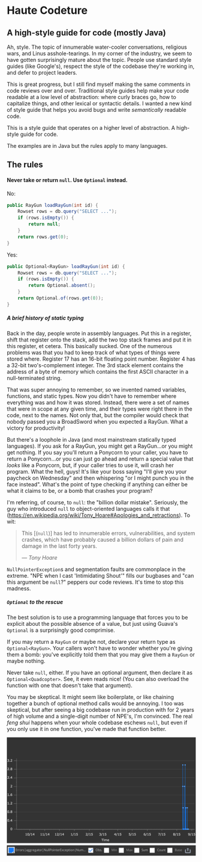 Haute Codeture
==============

A high-style guide for code (mostly Java)
-----------------------------------------

Ah, style. The topic of innumerable water-cooler conversations, religious wars,
and Linus asshole-tearings. In my corner of the industry, we seem to have gotten
surprisingly mature about the topic. People use standard style guides (like
Google's), respect the style of the codebase they're working in, and defer to
project leaders.

This is great progress, but I still find myself making the same comments in code
reviews over and over. Traditional style guides help make your code readable at
a low level of abstraction: where curly braces go, how to capitalize things, and
other lexical or syntactic details. I wanted a new kind of style guide that
helps you avoid bugs and write *semantically* readable code.

This is a style guide that operates on a higher level of abstraction. A
high-style guide for code.

The examples are in Java but the rules apply to many languages.

## The rules

#### Never take or return `null`. Use `Optional` instead.

No:
```java
public RayGun loadRayGun(int id) {
    Rowset rows = db.query("SELECT ...");
    if (rows.isEmpty()) {
        return null;
    }
    return rows.get(0);
}
```

Yes:
```java
public Optional<RayGun> loadRayGun(int id) {
    Rowset rows = db.query("SELECT ...");
    if (rows.isEmpty()) {
        return Optional.absent();
    }
    return Optional.of(rows.get(0));
}
```

##### A brief history of static typing

Back in the day, people wrote in assembly languages. Put this in a register,
shift that register onto the stack, add the two top stack frames and put it in
this register, et cetera. This basically sucked. One of the numerous problems
was that you had to keep track of what types of things were stored where.
Register 17 has an 16-bit floating point number. Register 4 has a 32-bit
two's-complement integer. The 3rd stack element contains the address of a byte
of memory which contains the first ASCII character in a null-terminated string.

That was super annoying to remember, so we invented named variables, functions,
and static types. Now you didn't have to remember where everything was and how
it was stored. Instead, there were a set of names that were in scope at any
given time, and their types were right there in the code, next to the names. Not
only that, but the compiler would check that nobody passed you a BroadSword when
you expected a RayGun. What a victory for productivity!

But there's a loophole in Java (and most mainstream statically typed languages).
If you ask for a RayGun, you might get a RayGun...or you might get nothing. If
you say you'll return a Ponycorn to your caller, you have to return a
Ponycorn...or you can just go ahead and return a special value that *looks* like
a Ponycorn, but, if your caller tries to use it, will crash her program. What
the hell, guys! It's like your boss saying "I'll give you your paycheck on
Wednesday" and then whispering "or I might punch you in the face instead".
What's the point of type checking if anything can either be what it claims to
be, or a bomb that crashes your program? 

I'm referring, of course, to `null`: the "billion dollar mistake". Seriously,
the guy who introduced `null` to object-oriented languages calls it that
(https://en.wikipedia.org/wiki/Tony_Hoare#Apologies_and_retractions). To wit:

> This [(`null`)] has led to innumerable errors, vulnerabilities, and system
> crashes, which have probably caused a billion dollars of pain and damage in
> the last forty years.
>
> &mdash; *Tony Hoare*

`NullPointerException`s and segmentation faults are commonplace in the extreme.
"NPE when I cast 'Intimidating Shout'" fills our bugbases and "can this argument
be `null`?" peppers our code reviews. It's time to stop this madness.

##### `Optional` to the rescue

The best solution is to use a programming language that forces you to be
explicit about the possible absence of a value, but just using Guava's
`Optional` is a surprisingly good comprimise. 

If you may return a `RayGun` or maybe not, declare your return type as
`Optional<RayGun>`. Your callers won't have to wonder whether you're giving them
a bomb: you've explicitly told them that you may give them a `RayGun` or maybe
nothing.

Never take `null`, either. If you have an optional argument, then declare it as
`Optional<Quadcopter>`. See, it even reads nice! (You can also overload the
function with one that doesn't take that argument). 

You may be skeptical. It might seem like boilerplate, or like chaining together
a bunch of optional method calls would be annoying. I too was skeptical, but
after seeing a big codebase run in production with for 2 years of high volume
and a single-digit number of NPE's, I'm convinced. The real *feng shui* happens
when your whole codebase eschews `null`, but even if you only use it in one
function, you've made that function better. 

![One year of NullPointerExceptions in production](/year-of-npes.png?raw=true "One year of `NullPointerExceptions` in production")
